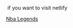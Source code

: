 <img src="./public/app_gallery.gif" alt="">
if you want to visit netlify 

<a href="https://main--benevolent-blini-baaec2.netlify.app/">Nba Legends</a>
